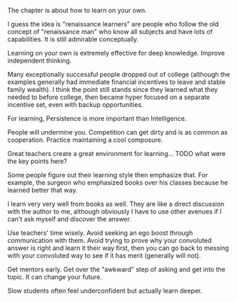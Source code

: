 The chapter is about how to learn on your own.

I guess the idea is "renaissance learners" are people who follow the old concept of "renaissance man" who know all subjects and have lots of capabilities. It is still admirable conceptually.

Learning on your own is extremely effective for deep knowledge. Improve independent thinking.


Many exceptionally successful people dropped out of college (although the examples generally had immediate financial incentives to leave and stable family wealth). I think the point still stands since they learned what they needed to before college, then became hyper focused on a separate incentive set, even with backup opportunities.

For learning, Persistence is more important than Intelligence.

People will undermine you. Competition can get dirty and is as common as cooperation. Practice maintaining a cool composure.

Great teachers create a great environment for learning... TODO what were the key points here?

Some people figure out their learning style then emphasize that. For example, the surgeon who emphasized books over his classes because he learned better that way.

I learn very very well from books as well. They are like a direct discussion with the author to me, although obviously I have to use other avenues if I can't ask myself and discover the answer.

Use teachers' time wisely. Avoid seeking an ego boost through communication with them. Avoid trying to prove why your convoluted answer is right and learn it their way first, then you can go back to messing with your convoluted way to see if it has merit (generally will not).

Get mentors early. Get over the "awkward" step of asking and get into the topic. It can change your future.

Slow students often feel underconfident but actually learn deeper.

